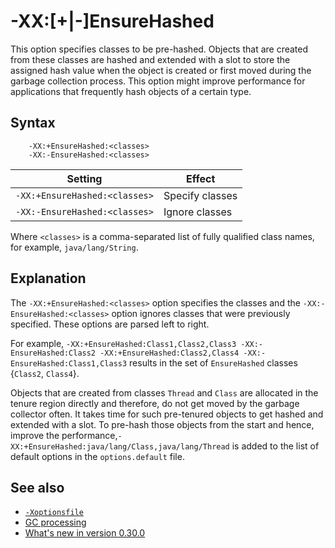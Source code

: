 <!--
* Copyright (c) 2017, 2025 IBM Corp. and others
*
* This program and the accompanying materials are made
* available under the terms of the Eclipse Public License 2.0
* which accompanies this distribution and is available at
* https://www.eclipse.org/legal/epl-2.0/ or the Apache
* License, Version 2.0 which accompanies this distribution and
* is available at https://www.apache.org/licenses/LICENSE-2.0.
*
* This Source Code may also be made available under the
* following Secondary Licenses when the conditions for such
* availability set forth in the Eclipse Public License, v. 2.0
* are satisfied: GNU General Public License, version 2 with
* the GNU Classpath Exception [1] and GNU General Public
* License, version 2 with the OpenJDK Assembly Exception [2].
*
* [1] https://www.gnu.org/software/classpath/license.html
* [2] https://openjdk.org/legal/assembly-exception.html
*
* SPDX-License-Identifier: EPL-2.0 OR Apache-2.0 OR GPL-2.0-only WITH Classpath-exception-2.0 OR GPL-2.0-only WITH OpenJDK-assembly-exception-1.0
-->

# -XX:\[+|-\]EnsureHashed

This option specifies classes to be pre-hashed. Objects that are created from these classes are hashed and extended with a slot to store the assigned hash value when the object is created or first moved during the garbage collection process. This option might improve performance for applications that frequently hash objects of a certain type.

## Syntax

        -XX:+EnsureHashed:<classes>
        -XX:-EnsureHashed:<classes>

| Setting                     | Effect           |
|-----------------------------|------------------|
| `-XX:+EnsureHashed:<classes>` | Specify classes  |
| `-XX:-EnsureHashed:<classes>` | Ignore classes |

Where `<classes>` is a comma-separated list of fully qualified class names, for example, `java/lang/String`.

## Explanation

The `-XX:+EnsureHashed:<classes>` option specifies the classes and the `-XX:-EnsureHashed:<classes>` option ignores classes that were previously specified. These options are parsed left to right.

For example, `-XX:+EnsureHashed:Class1,Class2,Class3 -XX:-EnsureHashed:Class2 -XX:+EnsureHashed:Class2,Class4 -XX:-EnsureHashed:Class1,Class3` results in the set of `EnsureHashed` classes {`Class2`, `Class4`}.

Objects that are created from classes `Thread` and `Class` are allocated in the tenure region directly and therefore, do not get moved by the garbage collector often. It takes time for such pre-tenured objects to get hashed and extended with a slot. To pre-hash those objects from the start and hence, improve the performance,`-XX:+EnsureHashed:java/lang/Class,java/lang/Thread` is added to the list of default options in the `options.default` file.

## See also

- [`-Xoptionsfile`](xoptionsfile.md)
- [GC processing](gc.md#gc-processing)
- [What's new in version 0.30.0](version0.30.md#new-xx-ensurehashed-option-added)

<!-- ==== END OF TOPIC ==== xxensurehashed.md ==== -->
